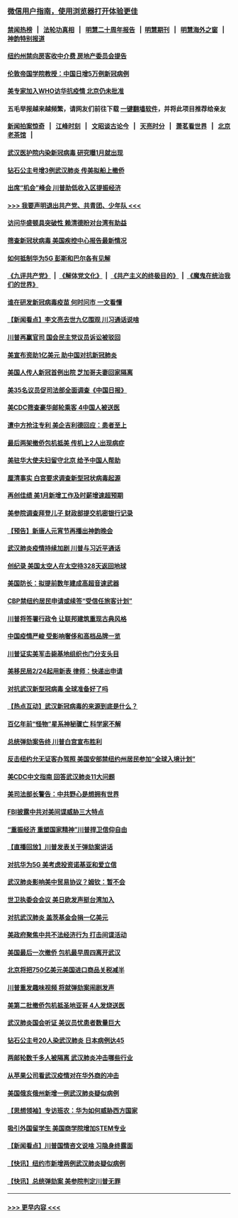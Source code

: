 ### [微信用户指南，使用浏览器打开体验更佳](https://github.com/gfw-breaker/banned-news1/blob/master/indexes/wechat-guide.md?t=0)
#### [禁闻热榜](热点新闻.md?t=0)  &nbsp;&nbsp;|&nbsp;&nbsp; [法轮功真相](https://github.com/gfw-breaker/truth/blob/master/README.md?t=0) &nbsp;&nbsp;|&nbsp;&nbsp; [明慧二十周年报告](https://github.com/gfw-breaker/mh-reports/blob/master/README.md?t=0) &nbsp;&nbsp;|&nbsp;&nbsp;[明慧期刊](https://github.com/gfw-breaker/mh-qikan) &nbsp;&nbsp;|&nbsp;&nbsp; [明慧海外之窗](https://github.com/gfw-breaker/mh-news/blob/master/README.md?t=0) &nbsp;&nbsp;|&nbsp;&nbsp; [神韵特别报道](https://github.com/gfw-breaker/mh-news/blob/master/shenyun.md?t=0)
#### [纽约州禁向房客收中介费  房地产委员会提告](../pages/nsc412/n11853360.md?t=02090022) 
#### [伦敦帝国学院教授：中国日增5万例新冠病例](../pages/nsc412/n11854174.md?t=02090022) 
#### [美专家加入WHO访华抗疫情 北京仍未批准](../pages/nsc412/n11854043.md?t=02090022) 
#### 五毛举报越来越频繁，请网友们前往下载 [一键翻墙软件](https://github.com/gfw-breaker/ssr-accounts)，并将此项目推荐给亲友
#### [新闻拍案惊奇](https://github.com/gfw-breaker/banned-news1/blob/master/pages/link4.md) &nbsp;&nbsp;|&nbsp;&nbsp; [江峰时刻](https://github.com/gfw-breaker/banned-news1/blob/master/pages/link4.md) &nbsp;&nbsp;|&nbsp;&nbsp; [文昭谈古论今](https://github.com/gfw-breaker/banned-news1/blob/master/pages/link4.md) &nbsp;&nbsp;|&nbsp;&nbsp; [天亮时分](https://github.com/gfw-breaker/banned-news1/blob/master/pages/link4.md) &nbsp;&nbsp;|&nbsp;&nbsp; [萧茗看世界](https://github.com/gfw-breaker/banned-news1/blob/master/pages/link4.md) &nbsp;&nbsp;|&nbsp;&nbsp; [北京老茶馆](https://github.com/gfw-breaker/banned-news1/blob/master/pages/link4.md) &nbsp;&nbsp;|&nbsp;&nbsp; 
#### [武汉医护院内染新冠病毒 研究曝1月就出现](../pages/nsc412/n11852928.md?t=02090022) 
#### [钻石公主号增3例武汉肺炎 传美拟船上撤侨](../pages/nsc412/n11853240.md?t=02090022) 
#### [出席“机会”峰会 川普助低收入区提振经济](../pages/nsc412/n11853232.md?t=02090022) 
#### [>>> 我要声明退出共产党、共青团、少年队 <<<](https://github.com/begood0513/goodnews/blob/master/quit/letter.md) 
#### [访问华盛顿具突破性 赖清德盼对台湾有助益](../pages/nsc412/n11853129.md?t=02090022) 
#### [筛查新冠状病毒 美国疾控中心报告最新情况](../pages/nsc412/n11853070.md?t=02090022) 
#### [如何抵制华为5G 彭斯和巴尔各有见解](../pages/nsc412/n11852535.md?t=02090022) 
#### [《九评共产党》](https://github.com/begood0513/9ping.md/blob/master/README.md) &nbsp;|&nbsp; [《解体党文化》](../../../../jtdwh.md/blob/master/README.md)  &nbsp;|&nbsp; [《共产主义的终极目的》](../../../../gczydzjmd.md/blob/master/README.md) &nbsp;|&nbsp; [《魔鬼在统治我们的世界》](../../../../mgztzwmdsj.md/blob/master/README.md) 
#### [谁在研发新冠病毒疫苗 何时问市 一文看懂](../pages/nsc412/n11852840.md?t=02090022) 
#### [【新闻看点】李文亮去世九亿围观 川习通话说啥](../pages/nsc412/n11852360.md?t=02090022) 
#### [川普再赢官司 国会民主党议员诉讼被驳回](../pages/nsc412/n11852287.md?t=02090022) 
#### [美宣布资助1亿美元 助中国对抗新冠肺炎](../pages/nsc412/n11852531.md?t=02090022) 
#### [美国人传人新冠首例出院 芝加哥夫妻回家隔离](../pages/nsc412/n11852452.md?t=02090022) 
#### [美35名议员促司法部全面调查《中国日报》](../pages/nsc412/n11852435.md?t=02090022) 
#### [美CDC筛查豪华邮轮乘客 4中国人被送医](../pages/nsc412/n11852085.md?t=02090022) 
#### [遭中方抢注专利 美企吉利德回应：患者至上](../pages/nsc412/n11852037.md?t=02090022) 
#### [最后两架撤侨包机抵美 传机上2人出现病症](../pages/nsc412/n11852173.md?t=02090022) 
#### [美驻华大使夫妇留守北京 给予中国人帮助](../pages/nsc412/n11852165.md?t=02090022) 
#### [厘清事实 白宫要求调查新型冠状病毒起源](../pages/nsc412/n11852106.md?t=02090022) 
#### [再创佳绩 美1月新增工作及时薪增速超预期](../pages/nsc412/n11852174.md?t=02090022) 
#### [美参院调查拜登儿子 财政部提交机密银行记录](../pages/nsc412/n11851808.md?t=02090022) 
#### [【预告】新唐人元宵节再播出神韵晚会](../pages/nsc412/n11843192.md?t=02090022) 
#### [武汉肺炎疫情持续加剧 川普与习近平通话](../pages/nsc412/n11851613.md?t=02090022) 
#### [创纪录 美国太空人在太空待328天返回地球](../pages/nsc412/n11851266.md?t=02090022) 
#### [美国防长：拟提前数年建成高超音速武器](../pages/nsc412/n11850959.md?t=02090022) 
#### [CBP禁纽约居民申请或续签“受信任旅客计划”](../pages/nsc412/n11850857.md?t=02090022) 
#### [川普将签署行政令 让联邦建筑重现古典风格](../pages/nsc412/n11850654.md?t=02090022) 
#### [中国疫情严峻 受影响奢侈和高档品牌一览](../pages/nsc412/n11850319.md?t=02090022) 
#### [川普证实美军击毙基地组织也门分支头目](../pages/nsc412/n11850383.md?t=02090022) 
#### [美移民局2/24起用新表 律师：快递出申请](../pages/nsc412/n11848220.md?t=02090022) 
#### [对抗武汉新型冠病毒 全球准备好了吗](../pages/nsc412/n11850142.md?t=02090022) 
#### [【热点互动】武汉新冠病毒的来源到底是什么？](../pages/nsc412/n11849749.md?t=02090022) 
#### [百亿年前“怪物”星系神秘骤亡 科学家不解](../pages/nsc412/n11849863.md?t=02090022) 
#### [总统弹劾案告终 川普白宫宣布胜利](../pages/nsc412/n11849985.md?t=02090022) 
#### [反击纽约允无证客办驾照  美国安部禁纽约州居民参加“全球入境计划”](../pages/nsc412/n11849828.md?t=02090022) 
#### [美CDC中文指南 回答武汉肺炎11大问题](../pages/nsc412/n11849703.md?t=02090022) 
#### [美司法部长警告：中共野心是想拥有世界](../pages/nsc412/n11849769.md?t=02090022) 
#### [FBI披露中共对美间谍威胁三大特点](../pages/nsc412/n11849700.md?t=02090022) 
#### [“重振经济 重塑国家精神”川普捍卫信仰自由](../pages/nsc412/n11849641.md?t=02090022) 
#### [【直播回放】川普发表关于弹劾案讲话](../pages/nsc412/n11849472.md?t=02090022) 
#### [对抗华为5G 美考虑投资诺基亚和爱立信](../pages/nsc412/n11849510.md?t=02090022) 
#### [武汉肺炎影响美中贸易协议？姆钦：暂不会](../pages/nsc412/n11849497.md?t=02090022) 
#### [世卫执委会会议 美日欧发声挺台湾加入](../pages/nsc412/n11849433.md?t=02090022) 
#### [对抗武汉肺炎 盖茨基金会捐一亿美元](../pages/nsc412/n11848953.md?t=02090022) 
#### [美政府聚焦中共不法经济行为 打击间谍活动](../pages/nsc412/n11849322.md?t=02090022) 
#### [美国最后一次撤侨 包机最早周四离开武汉](../pages/nsc412/n11849395.md?t=02090022) 
#### [北京将把750亿美元美国进口商品关税减半](../pages/nsc412/n11848896.md?t=02090022) 
#### [川普重发趣味视频 将就弹劾案闹剧发声](../pages/nsc412/n11848715.md?t=02090022) 
#### [美第二批撤侨包机抵圣地亚哥 4人发烧送医](../pages/nsc412/n11847923.md?t=02090022) 
#### [武汉肺炎国会听证 美议员忧患者数量巨大](../pages/nsc412/n11844851.md?t=02090022) 
#### [钻石公主号20人染武汉肺炎 日本病例达45](../pages/nsc412/n11847823.md?t=02090022) 
#### [两邮轮数千多人被隔离 武汉肺炎冲击哪些行业](../pages/nsc412/n11847456.md?t=02090022) 
#### [从苹果公司看武汉疫情对在华外商的冲击](../pages/nsc412/n11847586.md?t=02090022) 
#### [美国俄亥俄州新增一例武汉肺炎疑似病例](../pages/nsc412/n11847714.md?t=02090022) 
#### [【思想领袖】专访班农：华为如何威胁西方国家](../pages/nsc412/n11847306.md?t=02090022) 
#### [吸引外国留学生 美国商学院增加STEM专业](../pages/nsc412/n11847417.md?t=02090022) 
#### [【新闻看点】川普国情咨文说啥 习隐身终露面](../pages/nsc412/n11847016.md?t=02090022) 
#### [【快讯】纽约市新增两例武汉肺炎疑似病例](../pages/nsc412/n11847250.md?t=02090022) 
#### [【快讯】总统弹劾案 美参院判定川普无罪](../pages/nsc412/n11847316.md?t=02090022) 

----
#### [ >>> 更早内容 <<< ](../indexes/nsc412-earlier.md)
